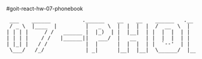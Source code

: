 #goit-react-hw-07-phonebook
 <pre>
 ___    ______          .______    __    __    ______   .__   __.  _______ .______     ______     ______    __  ___ 
 / _ \  |____  |         |   _  \  |  |  |  |  /  __  \  |  \ |  | |   ____||   _  \   /  __  \   /  __  \  |  |/  / 
| | | |     / /   ______ |  |_)  | |  |__|  | |  |  |  | |   \|  | |  |__   |  |_)  | |  |  |  | |  |  |  | |  '  /  
| | | |    / /   |______||   ___/  |   __   | |  |  |  | |  . `  | |   __|  |   _  <  |  |  |  | |  |  |  | |    <   
| |_| |   / /            |  |      |  |  |  | |  `--'  | |  |\   | |  |____ |  |_)  | |  `--'  | |  `--'  | |  .  \  
 \___/   /_/             | _|      |__|  |__|  \______/  |__| \__| |_______||______/   \______/   \______/  |__|\__\ 
                                                                                                                     
</pre>
